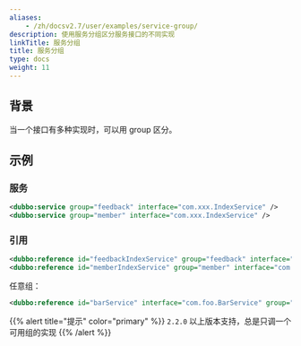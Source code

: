 ```yaml
---
aliases:
    - /zh/docsv2.7/user/examples/service-group/
description: 使用服务分组区分服务接口的不同实现
linkTitle: 服务分组
title: 服务分组
type: docs
weight: 11
---
```



## 背景
当一个接口有多种实现时，可以用 group 区分。

## 示例

### 服务

```xml
<dubbo:service group="feedback" interface="com.xxx.IndexService" />
<dubbo:service group="member" interface="com.xxx.IndexService" />
```

### 引用

```xml
<dubbo:reference id="feedbackIndexService" group="feedback" interface="com.xxx.IndexService" />
<dubbo:reference id="memberIndexService" group="member" interface="com.xxx.IndexService" />
```

任意组：

```xml
<dubbo:reference id="barService" interface="com.foo.BarService" group="*" />
```

{{% alert title="提示" color="primary" %}}
`2.2.0` 以上版本支持，总是只调一个可用组的实现
{{% /alert %}}